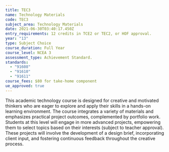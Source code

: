 ```yaml
---
title: TEC3
name: Technology Materials
code: TEC3
subject_area: Technology Materials
date: 2021-06-30T03:40:17.450Z
entry_requirements: 12 credits in TCE2 or TEC2, or HOF approval.
year: "13"
type: Subject Choice
course_duration: Full Year
course_level: NCEA 3
assessment_type: Achievement Standard.
standards:
  - "91608"
  - "91610"
  - "91611"
course_fees: $80 for take-home component
ue_approved: true
---
```

This academic technology course is designed for creative and motivated thinkers who are eager to explore and apply their skills in a hands-on learning environment. The course integrates a variety of materials and emphasizes practical project outcomes, complemented by portfolio work. Students at this level will engage in more advanced projects, empowering them to select topics based on their interests (subject to teacher approval). These projects will involve the development of a design brief, incorporating client input, and fostering continuous feedback throughout the creative process.